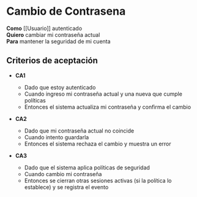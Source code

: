 # Cambio de Contrasena

**Como** [[Usuario]] autenticado  
**Quiero** cambiar mi contraseña actual  
**Para** mantener la seguridad de mi cuenta

## Criterios de aceptación
- **CA1**
  - Dado que estoy autenticado
  - Cuando ingreso mi contraseña actual y una nueva que cumple políticas
  - Entonces el sistema actualiza mi contraseña y confirma el cambio

- **CA2**
  - Dado que mi contraseña actual no coincide
  - Cuando intento guardarla
  - Entonces el sistema rechaza el cambio y muestra un error

- **CA3**
  - Dado que el sistema aplica políticas de seguridad
  - Cuando cambio mi contraseña
  - Entonces se cierran otras sesiones activas (si la política lo establece) y se registra el evento
